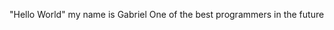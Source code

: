 "Hello World" my name is Gabriel
One of the best programmers in the future 

<!---
GB-coder021/GB-coder021 is a ✨ special ✨ repository because its `README.md` (this file) appears on your GitHub profile.
You can click the Preview link to take a look at your changes.
--->
